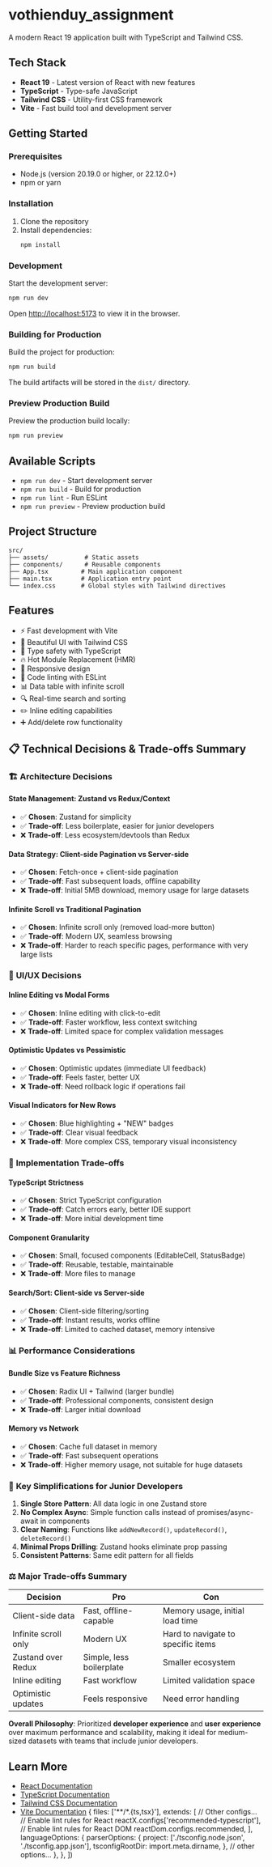 # vothienduy_assignment

A modern React 19 application built with TypeScript and Tailwind CSS.

## Tech Stack

- **React 19** - Latest version of React with new features
- **TypeScript** - Type-safe JavaScript
- **Tailwind CSS** - Utility-first CSS framework
- **Vite** - Fast build tool and development server

## Getting Started

### Prerequisites

- Node.js (version 20.19.0 or higher, or 22.12.0+)
- npm or yarn

### Installation

1. Clone the repository
2. Install dependencies:
   ```bash
   npm install
   ```

### Development

Start the development server:

```bash
npm run dev
```

Open [http://localhost:5173](http://localhost:5173) to view it in the browser.

### Building for Production

Build the project for production:

```bash
npm run build
```

The build artifacts will be stored in the `dist/` directory.

### Preview Production Build

Preview the production build locally:

```bash
npm run preview
```

## Available Scripts

- `npm run dev` - Start development server
- `npm run build` - Build for production
- `npm run lint` - Run ESLint
- `npm run preview` - Preview production build

## Project Structure

```
src/
├── assets/          # Static assets
├── components/      # Reusable components
├── App.tsx         # Main application component
├── main.tsx        # Application entry point
└── index.css       # Global styles with Tailwind directives
```

## Features

- ⚡ Fast development with Vite
- 🎨 Beautiful UI with Tailwind CSS
- 📝 Type safety with TypeScript
- 🔥 Hot Module Replacement (HMR)
- 📱 Responsive design
- 🧹 Code linting with ESLint
- 📊 Data table with infinite scroll
- 🔍 Real-time search and sorting
- ✏️ Inline editing capabilities
- ➕ Add/delete row functionality

## 📋 Technical Decisions & Trade-offs Summary

### 🏗️ **Architecture Decisions**

#### **State Management: Zustand vs Redux/Context**

- ✅ **Chosen**: Zustand for simplicity
- ✅ **Trade-off**: Less boilerplate, easier for junior developers
- ❌ **Trade-off**: Less ecosystem/devtools than Redux

#### **Data Strategy: Client-side Pagination vs Server-side**

- ✅ **Chosen**: Fetch-once + client-side pagination
- ✅ **Trade-off**: Fast subsequent loads, offline capability
- ❌ **Trade-off**: Initial 5MB download, memory usage for large datasets

#### **Infinite Scroll vs Traditional Pagination**

- ✅ **Chosen**: Infinite scroll only (removed load-more button)
- ✅ **Trade-off**: Modern UX, seamless browsing
- ❌ **Trade-off**: Harder to reach specific pages, performance with very large lists

### 🎨 **UI/UX Decisions**

#### **Inline Editing vs Modal Forms**

- ✅ **Chosen**: Inline editing with click-to-edit
- ✅ **Trade-off**: Faster workflow, less context switching
- ❌ **Trade-off**: Limited space for complex validation messages

#### **Optimistic Updates vs Pessimistic**

- ✅ **Chosen**: Optimistic updates (immediate UI feedback)
- ✅ **Trade-off**: Feels faster, better UX
- ❌ **Trade-off**: Need rollback logic if operations fail

#### **Visual Indicators for New Rows**

- ✅ **Chosen**: Blue highlighting + "NEW" badges
- ✅ **Trade-off**: Clear visual feedback
- ❌ **Trade-off**: More complex CSS, temporary visual inconsistency

### 🔧 **Implementation Trade-offs**

#### **TypeScript Strictness**

- ✅ **Chosen**: Strict TypeScript configuration
- ✅ **Trade-off**: Catch errors early, better IDE support
- ❌ **Trade-off**: More initial development time

#### **Component Granularity**

- ✅ **Chosen**: Small, focused components (EditableCell, StatusBadge)
- ✅ **Trade-off**: Reusable, testable, maintainable
- ❌ **Trade-off**: More files to manage

#### **Search/Sort: Client-side vs Server-side**

- ✅ **Chosen**: Client-side filtering/sorting
- ✅ **Trade-off**: Instant results, works offline
- ❌ **Trade-off**: Limited to cached dataset, memory intensive

### 📊 **Performance Considerations**

#### **Bundle Size vs Feature Richness**

- ✅ **Chosen**: Radix UI + Tailwind (larger bundle)
- ✅ **Trade-off**: Professional components, consistent design
- ❌ **Trade-off**: Larger initial download

#### **Memory vs Network**

- ✅ **Chosen**: Cache full dataset in memory
- ✅ **Trade-off**: Fast subsequent operations
- ❌ **Trade-off**: Higher memory usage, not suitable for huge datasets

### 🎯 **Key Simplifications for Junior Developers**

1. **Single Store Pattern**: All data logic in one Zustand store
2. **No Complex Async**: Simple function calls instead of promises/async-await in components
3. **Clear Naming**: Functions like `addNewRecord()`, `updateRecord()`, `deleteRecord()`
4. **Minimal Props Drilling**: Zustand hooks eliminate prop passing
5. **Consistent Patterns**: Same edit pattern for all fields

### ⚖️ **Major Trade-offs Summary**

| Decision             | Pro                      | Con                                |
| -------------------- | ------------------------ | ---------------------------------- |
| Client-side data     | Fast, offline-capable    | Memory usage, initial load time    |
| Infinite scroll only | Modern UX                | Hard to navigate to specific items |
| Zustand over Redux   | Simple, less boilerplate | Smaller ecosystem                  |
| Inline editing       | Fast workflow            | Limited validation space           |
| Optimistic updates   | Feels responsive         | Need error handling                |

**Overall Philosophy**: Prioritized **developer experience** and **user experience** over maximum performance and scalability, making it ideal for medium-sized datasets with teams that include junior developers.

## Learn More

- [React Documentation](https://react.dev/)
- [TypeScript Documentation](https://www.typescriptlang.org/)
- [Tailwind CSS Documentation](https://tailwindcss.com/)
- [Vite Documentation](https://vite.dev/)
  {
  files: ['**/*.{ts,tsx}'],
  extends: [
  // Other configs...
  // Enable lint rules for React
  reactX.configs['recommended-typescript'],
  // Enable lint rules for React DOM
  reactDom.configs.recommended,
  ],
  languageOptions: {
  parserOptions: {
  project: ['./tsconfig.node.json', './tsconfig.app.json'],
  tsconfigRootDir: import.meta.dirname,
  },
  // other options...
  },
  },
  ])

```

```
